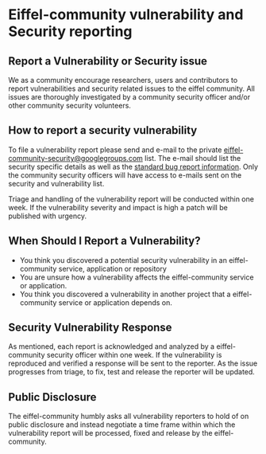 # Eiffel-community vulnerability and Security reporting

## Report a Vulnerability or Security issue
We as a community encourage researchers, users and contributors to report vulnerabilities and security related issues to the eiffel community. All issues are thoroughly investigated by a community security officer and/or other community security volunteers.

## How to report a security vulnerability
To file a vulnerability report please send and e-mail to the private eiffel-community-security@googlegroups.com  list. The e-mail should list the security specific details as well as the [standard bug report information](https://github.com/eiffel-community/.github/blob/master/.github/ISSUE_TEMPLATE.md). Only the community security officers will have access to e-mails sent on the security and vulnerability list.

Triage and handling of the vulnerability report will be conducted within one week. If the vulnerability severity and impact is high a patch will be published with urgency.

## When Should I Report a Vulnerability?
* You think you discovered a potential security vulnerability in an eiffel-community service, application or repository
* You are unsure how a vulnerability affects the eiffel-community service or application.
* You think you discovered a vulnerability in another project that a eiffel-community service or application depends on.

## Security Vulnerability Response
As mentioned, each report is acknowledged and analyzed by a eiffel-community security officer within one week. If the vulnerability is reproduced and verified a response will be sent to the reporter. As the issue progresses from triage, to fix, test and release the reporter will be updated.

## Public Disclosure
The eiffel-community humbly asks all vulnerability reporters to hold of on public disclosure and instead negotiate a time frame within which the vulnerability report will be processed, fixed and release by the eiffel-community.
